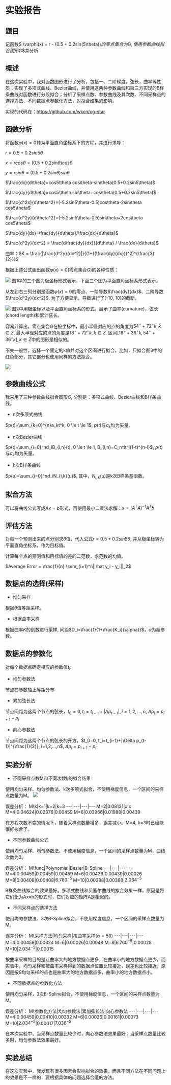 # 实验报告
## 题目
记函数$ \varphi(x) = r - (0.5 + 0.2sin(5\theta))$的零点集合为$G$, 使用参数曲线拟合图形$G$并分析.

## 概述
在这次实验中，我对函数图形进行了分析，包括一、二阶梯度，弦长，曲率等性质；实现了多项式曲线、Bezier曲线，并使用这两种参数曲线和第三方实现的B样条曲线对函数进行分段拟合；分析了采样点数、参数曲线及其次数、不同采样点的选择方法、不同数据点参数化方法，对拟合结果的影响。

实现的代码在：https://github.com/wkcn/cg-star

## 函数分析
将函数$\varphi(x) = 0$转为平面直角坐标系下的方程，并进行求导：

$r = 0.5 + 0.2sin5\theta$

$x = rcos\theta = (0.5 + 0.2sin\theta)cos\theta$

$y = rsin\theta = (0.5 + 0.2sin\theta)sin\theta$

$\frac{dx}{d\theta}=cos5\theta cos\theta-sin\theta(0.5+0.2sin5\theta)$

$\frac{dy}{d\theta}=cos5\theta sin\theta+cos\theta(0.5+0.2sin5\theta)$

$\frac{d^2x}{d\theta^2}=(-5.2sin5\theta-0.5)cos\theta-2sin\theta cos5\theta$

$\frac{d^2y}{d\theta^2}=(-5.2sin5\theta-0.5)sin\theta+2cos\theta cos5\theta$

$\frac{dy}{dx}=\frac{dy}{d\theta}/\frac{dx}{d\theta}$

$\frac{d^2y}{dx^2} = \frac{d\frac{dy}{dx}}{d\theta} / \frac{dx}{d\theta}$

曲率：$K = \frac{|\frac{d^2y}{dx^2}|}{(1+{(\frac{dy}{dx})}^2)^{\frac{3}{2}}}$

根据上述公式画出函数$\varphi(x) = 0$(零点集合$G$)的各种性质：

![](pic/1.png)
图1中的三个图为极坐标形式表示，下面三个图为平面直角坐标系形式表示。

从左到右三列分别是函数$\varphi(x)=0$的零点、一阶导数$\frac{dy}{dx}$、二阶导数$\frac{d^2y}{dx^2}$. 为了方便显示，导数进行了[-10, 10]的截断。

![](pic/2.png)
图2中用极坐标以及平面直角坐标系的形式，展示了曲率(curvature)，弦长(chord length)和累计弦长。

容易计算出，零点集合$G$在极坐标中，最小半径对应的点的角度为$54^\circ + 72^\circ k, k \in Z$, 最大半径对应的点的角度是$18^\circ + 72^\circ k, k \in Z$. 区间$[18^\circ+36^\circ k, 54^\circ+36^\circ k], k \in Z$中的图形是相似的。

不失一般性，选择一个固定的k值并对这个区间进行拟合。比如，只拟合图3中的红色部分，其它部分也使用同样的方法拟合。

![](pic/3.png)

## 参数曲线公式 
我采用了三种参数曲线拟合图形$G$, 分别是：多项式曲线、Bezier曲线和B样条曲线。

- n次多项式曲线 

$p(t)=\sum_{k=0}^{n}a_kt^k, 0 \le t \le 1$, $p(t)$与$a_k$均为矢量。

- n次Bezier曲线

$p(t)=\sum_{i=0}^nd_iB_{i,n}(t), 0 \le t \le 1, B_{i,n}=C_n^it^i(1-t)^{n-i}$, $p(t)$与$a_k$均为矢量。

- k次B样条曲线

$p(u)=\sum_{i=0}^nd_iN_{i,k}(u)$, 其中，$N_{i,k}(u)$是k次B样条基函数。

## 拟合方法
可以将曲线公式写成$Ax=b$形式，再使用最小二乘法求解：$x=(A^TA)^{-1}A^Tb$

## 评估方法
对每一个预测出来的点分别求$\theta$值，代入公式$r = 0.5 + 0.2sin5\theta$, 并从极坐标转为平面直角坐标系，作为目标值。

计算每个点的预测值和目标值的差的二范数，求范数的均值。

$Average Error = \frac{1}{n} \sum_{i=1}^n||\hat y_i - y_i||_2$

## 数据点的选择(采样)
- 均匀采样

根据$\theta$值等距采样。

- 根据曲率采样

根据曲率$K$的倒数进行采样, 间距$D_i=\frac{1}{1+\frac{K_i}{\alpha}}$，$\alpha$为超参数。

## 数据点的参数化
对每个数据点确定相应的参数值$t_i$:

- 均匀参数法

节点在参数轴上等距分布

- 累加弦长法

节点间距为这两个节点的弦长，$t_0=0, t_i=t_{i-1}+|\Delta p_{t-1}|, i=1,2,...,n$, $\Delta p_i=p_{i+1}-p_i$

- 向心参数法

节点间距为这两个节点的弦长的开方，$t_0=0, t_i=t_{i-1}+|\Delta p_{t-1}|^{\frac{1}{2}}, i=1,2,...,n$, $\Delta p_i=p_{i+1}-p_i$

## 实验分析
- 不同采样点数M和不同次数k的拟合结果

使用均匀采样、均匀参数法、k次多项式拟合，不使用梯度信息，一个区间的采样点数量为M。
![](pic/4.png)

误差分析：
M\\k|k=1|k=2|k=3
---|---|---|---
M=2|0.08131|x|x
M=4|0.04624|0.02376|0.00459
M=6|0.03966|0.01988|0.00439

在方程次数不变的情况下，随着采样点数量增多，误差减小。M=4, k=3时已经能很好拟合了。

- 不同参数曲线公式

使用均匀采样、均匀参数法、不使用梯度信息，一个区间的采样点数量为M，曲线次数为3。

误差分析：
M\\func|Polynomial|Bezier|B-Spline
---|---|---|---
M=4|0.00459|0.00459|0.00459
M=6|0.00439|0.00439|0.00026
M=8|0.00408|0.00408|$6.760^{-5}$
M=10|0.00388|0.00388|$2.034^{-5}$

B样条曲线拟合的效果最好。多项式曲线和贝塞尔曲线的拟合效果一样，原因是将它们化为Ax=b的形式时，它们对应的矩阵A是相似的。

- 不同采样点的选择方法

使用均匀参数法、3次B-Spline拟合，不使用梯度信息，一个区间的采样点数量为M。

误差分析：
M\\采样方法|均匀采样|按曲率采样($\alpha=50$)
---|---|---|---
M=4|0.00459|0.00324
M=6|0.00026|0.00048
M=8|$6.760^{-5}$|0.00028
M=10|$2.034^{-5}$|0.00015

按曲率采样的目的是让曲率大的地方数据点更多，在曲率小的地方数据点更少。而实验中，均匀采样和按曲率采样得到的数据点位置比较接近，误差也比较接近，原因是按$\theta$均匀采样的点也是曲率大的地方数据点多，曲率小的地方数据点小。

- 不同数据点的参数化方法

使用均匀采样，3次B-Spline拟合，不使用梯度信息，一个区间的采样点数量为M。

误差分析：
M\\参数化方法|均匀参数法|累加弦长法|向心参数法
---|---|---|---
M=4|0.00459|0.00410|0.00332
M=6|0.00026|0.00161|0.00073
M=10|$2.034^{-5}$|0.00017|$7.036^{-5}$

在本次实验中，当采样点数量比较少时，向心参数法效果最好；当采样点数量比较多时，均匀参数法效果最好。

## 实验总结
在这次实验中，我发现有很多因素会影响拟合的效果，而且不同方法在不同问题上的效果是不一样的，要根据具体的问题选择合适的方法。
